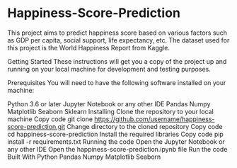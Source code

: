 # Happiness-Score-Prediction
This project aims to predict happiness score based on various factors such as GDP per capita, social support, life expectancy, etc. The dataset used for this project is the World Happiness Report from Kaggle.

Getting Started
These instructions will get you a copy of the project up and running on your local machine for development and testing purposes.

Prerequisites
You will need to have the following software installed on your machine:

Python 3.6 or later
Jupyter Notebook or any other IDE
Pandas
Numpy
Matplotlib
Seaborn
Sklearn
Installing
Clone the repository to your local machine
Copy code
git clone https://github.com/username/happiness-score-prediction.git
Change directory to the cloned repository
Copy code
cd happiness-score-prediction
Install the required libraries
Copy code
pip install -r requirements.txt
Running the code
Open the Jupyter Notebook or any other IDE
Open the happiness-score-prediction.ipynb file
Run the code
Built With
Python
Pandas
Numpy
Matplotlib
Seaborn

